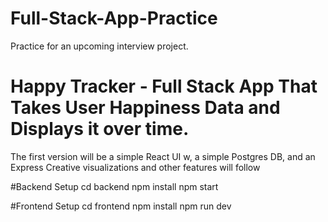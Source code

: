 # Full-Stack-App-Practice
Practice for an upcoming interview project.

# Happy Tracker - Full Stack App That Takes User Happiness Data and Displays it over time.
The first version will be a simple React UI w, a simple Postgres DB, and an Express 
Creative visualizations and other features will follow

#Backend Setup
cd backend
npm install
npm start

#Frontend Setup
cd frontend
npm install
npm run dev
